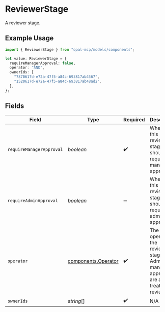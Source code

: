 # ReviewerStage

A reviewer stage.

## Example Usage

```typescript
import { ReviewerStage } from "opal-mcp/models/components";

let value: ReviewerStage = {
  requireManagerApproval: false,
  operator: "AND",
  ownerIds: [
    "7870617d-e72a-47f5-a84c-693817ab4567",
    "1520617d-e72a-47f5-a84c-693817ab48ad2",
  ],
};
```

## Fields

| Field                                                                                         | Type                                                                                          | Required                                                                                      | Description                                                                                   | Example                                                                                       |
| --------------------------------------------------------------------------------------------- | --------------------------------------------------------------------------------------------- | --------------------------------------------------------------------------------------------- | --------------------------------------------------------------------------------------------- | --------------------------------------------------------------------------------------------- |
| `requireManagerApproval`                                                                      | *boolean*                                                                                     | :heavy_check_mark:                                                                            | Whether this reviewer stage should require manager approval.                                  | false                                                                                         |
| `requireAdminApproval`                                                                        | *boolean*                                                                                     | :heavy_minus_sign:                                                                            | Whether this reviewer stage should require admin approval.                                    | false                                                                                         |
| `operator`                                                                                    | [components.Operator](../../models/components/operator.md)                                    | :heavy_check_mark:                                                                            | The operator of the reviewer stage. Admin and manager approval are also treated as reviewers. | AND                                                                                           |
| `ownerIds`                                                                                    | *string*[]                                                                                    | :heavy_check_mark:                                                                            | N/A                                                                                           |                                                                                               |